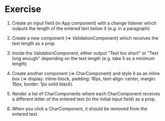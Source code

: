 # Exercise


1. Create an input field (in App component) with a change listener which outputs the length of the entered text below it (e.g. in a paragraph)

2. Create a new component (=> ValidationComponent) which receives the text length as a prop

3. Inside the ValidationComponent, either output "Text too short" or "Text long enough" depending on the text length (e.g. take 5 as a minimum length)

4. Create another component (=> CharComponent) and style it as an inline box (=> display: inline-block, padding: 16px, text-align: center, margin: 16px, border: 1px solid black).

5. Render a list of CharComponents where each CharComponent receives a different letter of the entered text (in the initial input field) as a prop.

6. When you click a CharComponent, it should be removed from the entered text.